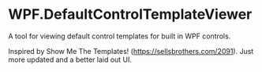 # WPF.DefaultControlTemplateViewer
A tool for viewing default control templates for built in WPF controls.

Inspired by Show Me The Templates! (https://sellsbrothers.com/2091). Just more updated and a better laid out UI.